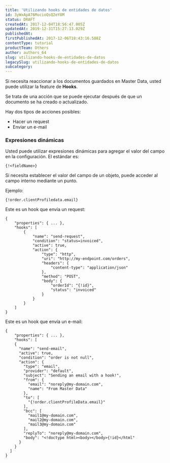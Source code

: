 ```yaml
---
title: 'Utilizando hooks de entidades de datos'
id: 3yWxApA76MucioQsQ2eY8M
status: DRAFT
createdAt: 2017-12-04T18:56:47.005Z
updatedAt: 2019-12-31T15:27:13.029Z
publishedAt: 
firstPublishedAt: 2017-12-06T18:43:16.588Z
contentType: tutorial
productTeam: Others
author: authors_64
slug: utilizando-hooks-de-entidades-de-datos
legacySlug: utilizando-hooks-de-entidades-de-datos
subcategory: 
---
```


Si necesita reaccionar a los documentos guardados en Master Data, usted puede utilizar la feature de __Hooks__.

Se trata de una acción que se puede ejecutar después de que un documento se ha creado o actualizado.

Hay dos tipos de acciones posibles:
- Hacer un request
- Enviar un e-mail

### Expresiones dinámicas

Usted puede utilizar expresiones dinámicas para agregar el valor del campo en la configuración.
El estándar es:

`{!<fieldName>}`

Si necesita establecer el valor del campo de un objeto, puede acceder al campo interno mediante un punto.

Ejemplo:

`{!order.clientProfiledata.email}`

Este es un hook que envía un request:
```
{
	"properties": { ... },
	"hooks": [
		{
			"name": "send-request",
			"condition": "status=invoiced",
			"active": true,
			"action": {
				"type": "http",
				"uri": "http://my-endpoint.com/orders",
				"headers": {
					"content-type": "application/json"
				},
				"method": "POST",
				"body": {
					"orderId": "{!id}",
					"status": "invoiced"
				}
			}
		}
	]
}
```

Este es un hook que envía un e-mail:
```
{
	"properties": { ... },
	"hooks": [
    {
      "name": "send-email",
      "active": true,
      "condition": "order is not null",
      "action": {
        "type": "email",
        "provider": "default",
        "subject": "Sending an email with a hook!",
        "from": {
          "email": "noreply@my-domain.com",
          "name": "From Master Data"
        },
        "to": [
          "{!order.clientProfileData.email}"
        ],
        "bcc": [
          "mail1@my-domain.com",
          "mail2@my-domain.com",
          "mail3@my-domain.com"
        ],
        "replyTo": "noreply@my-domain.com",
        "body": "<!doctype html><body></body>{!id}</html"
      }
    }
  ]
}
```

